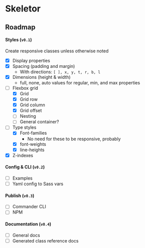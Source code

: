 # Skeletor

## Roadmap

#### Styles (`v0.1`)

Create responsive classes unless otherwise noted

- [x] Display properties
- [x] Spacing (padding and margin)
  - With directions: `[ ], x, y, t, r, b, l`
- [x] Dimensions (height & width)
  - full, none, auto values for regular, min, and max properties
- [ ] Flexbox grid
  - [x] Grid
  - [x] Grid row
  - [x] Grid column
  - [x] Grid offset
  - [ ] Nesting
  - [ ] General container?
- [ ] Type styles
  - [x] Font-families
    - No need for these to be responsive, probably
  - [x] font-weights
  - [x] line-heights
- [x] Z-indexes

#### Config & CLI (`v0.2`)

- [ ] Examples
- [ ] Yaml config to Sass vars

#### Publish (`v0.3`)

- [ ] Commander CLI
- [ ] NPM

#### Documentation (`v0.4`)

- [ ] General docs
- [ ] Generated class reference docs
